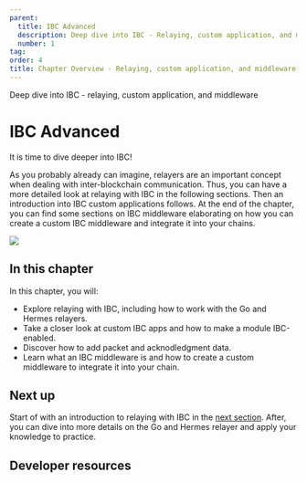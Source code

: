 ```yaml
---
parent:
  title: IBC Advanced
  description: Deep dive into IBC - Relaying, custom application, and middleware
  number: 1
tag:
order: 4
title: Chapter Overview - Relaying, custom application, and middleware
---
```


<div class="tm-overline tm-rf-1 tm-lh-title tm-medium tm-muted">Deep dive into IBC - relaying, custom application, and middleware</div>
<h1 class="mt-4 mb-6">IBC Advanced</h1>

It is time to dive deeper into IBC!

As you probably already can imagine, relayers are an important concept when dealing with inter-blockchain communication. Thus, you can have a more detailed look at relaying with IBC in the following sections. Then an introduction into IBC custom applications follows. At the end of the chapter, you can find some sections on IBC middleware elaborating on how you can create a custom IBC middleware and integrate it into your chains.

![](./images/cosmos_dev_portal_module-04-lp,png)

## In this chapter

<HighlightBox type="learning">

In this chapter, you will:

* Explore relaying with IBC, including how to work with the Go and Hermes relayers.
* Take a closer look at custom IBC apps and how to make a module IBC-enabled.
* Discover how to add packet and acknodledgment data.
* Learn what an IBC middleware is and how to create a custom middleware to integrate it into your chain.

</HighlightBox>

<card-module/>

## Next up

Start of with an introduction to relaying with IBC in the [next section](./2-relayer-intro.md). After, you can dive into more details on the Go and Hermes relayer and apply your knowledge to practice.

## Developer resources

<div v-for="resource in $themeConfig.resources">
  <Resource
    :title="resource.title"
    :description="resource.description"
    :links="resource.links"
    :image="resource.image"
    :large="true"
  />
  <br/>
</div>

